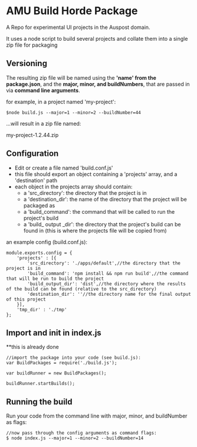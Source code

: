 # AMU Build Horde Package

A Repo for experimental UI projects in the Auspost domain.


It uses a node script to build several projects and collate them into a single zip file for packaging

## Versioning 
The resulting zip file will be named using the __'name' from the package.json__, and the __major, minor, and buildNumbers__, that are passed in via __command line arguments__.

for example, in a project named 'my-project':
	
	$node build.js --major=1 --minor=2 --buildNumber=44
...will result in a zip file named:

my-project-1.2.44.zip

## Configuration

 - Edit or create a file named 'build.conf.js'
 - this file should export an object containing a 'projects' array, and a 'destination' path
 - each object in the projects array should contain:
 	- a 'src_directory': the directory that the project is in
 	- a 'destination_dir': the name of the directory that the project will be packaged as
 	- a 'build_command': the command that will be called to run the project's build
 	- a 'build_ output _dir': the directory that the project's build can be found in (this is where the projects file will be copied from) 

an example config (build.conf.js):

	module.exports.config = {
		'projects' : [{
    		'src_directory': './apps/default',//the directory that the project is in
    		'build_command': 'npm install && npm run build',//the command that will be run to build the project
    		'build_output_dir': 'dist',//the directory where the results of the build can be found (relative to the src_directory)
    		'destination_dir': ''//the directory name for the final output of this project
  		}],  
  		'tmp_dir' : './tmp'
	};

## Import and init in index.js
**this is already done 

	//import the package into your code (see build.js):
	var BuildPackages = require('./build.js');

	var buildRunner = new BuildPackages();

	buildRunner.startBuilds();

## Running the build
Run your code from the command line with major, minor, and buildNumber as flags:

	//now pass through the config arguments as command flags:
	$ node index.js --major=1 --minor=2 --buildNumber=14